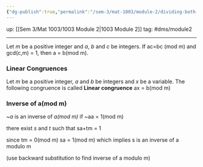 ```yaml
---
{"dg-publish":true,"permalink":"/sem-3/mat-1003/module-2/dividing-both-sides-of-a-congruence/"}
---
```


up: [[Sem 3/Mat 1003/1003 Module 2|1003 Module 2]]
tag: #dms/module2 

---

Let *m* be a positive integer and *a*, *b* and *c* be integers. If ac=bc (mod m) and gcd(c,m) = 1, then a = b(mod m).

### Linear Congruences

Let *m* be a positive integer, *a* and *b* be integers and *x* be a variable. The following congruence is called **Linear congruence**
	ax = b(mod m)

### Inverse of a(mod m)

*~a* is an inverse of *a(mod m)* if ~aa = 1(mod m) 

there exist *s* and *t* such that 
	sa+tm = 1

since tm = 0(mod m)
	sa = 1(mod m)
which implies s is an inverse of a modulo m

(use backward substitution to find inverse of a modulo m)
